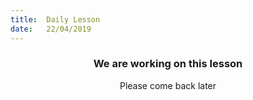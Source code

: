 ```yaml
---
title:  Daily Lesson
date:   22/04/2019
---
```


### <center>We are working on this lesson</center>
<center>Please come back later</center>